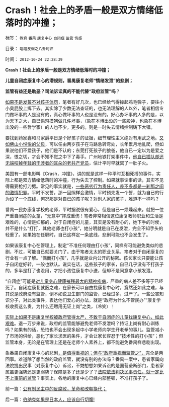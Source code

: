 # Crash！社会上的矛盾一般是双方情绪低落时的冲撞；

标签： `教育` `番禺` `康复中心` `自闭症` `监管` `情感` 

目录： `唱唱反调之八卦时评`

时间： `2012-10-24 22:28:39`

**Crash！社会上的矛盾一般是双方情绪低落时的冲撞；**

**儿童自闭症康复中心的潜规则，番禺康复老师“情绪发泄”的悲剧；**

**监管有益还是助恶？司法诉讼真的不能代替“政府监管”吗**？

[如果不是发誓不对孩子体罚](../../../2012/10/22/倡议为人父母真心爱孩子.md)，笔者有好几次，也已经给气得操起鸡毛弹子，要往小小臭屁股上挥下去。其实除了少数无法查证的，也无法理解的人以外，笔者相信专门做坏事的人是没有的，真心做坏事的人也是没有的。好心办坏事的人多的是，以为天下之大，[自已偷鸡摸狗做几件坏事](../../../2009/7/9/勿因善小而不为，勿因恶小而为之.md)，（象在本博出没的一些股神，也象在本博出没的一些哲学家）的人也不少，更多的。则是一时失去情绪控制铸下大错。

要找到药家鑫和马家爵平日是个好孩子的证据，细节理性主义绝对有用武之地。[又如佛山小悦悦的父母](../../../2011/11/1/垄断传媒职业道德败坏，令社会显得“世风日下”.md)，可以任由两岁孩子在马路急转弯处，长年累月地乱爬，但如果说他们不爱孩子，他们是不认的；东莞打死孩子的狼爸，他自已一定以为是爱之深，恨之切，才会不知不觉之中下了毒手。广州地铁打架事件中，[他自已插队却还无端咬掉年轻的干涉者的耳朵的老共产党员](../../../2012/10/10/以老为尊是中华文化的恶习.md)，估计平时早就窝了一肚子火。

美国有一部电影叫《Crash，冲撞》，讲的就是这样一种平时互相死搏的事件，实际上都是双方情绪低落时的冲撞，行为失去了控制。如果就事论事的话，其实不见得需要枪打刀劈。常见的事实就是，[一些恶劣行为责任人，差不多都是一刹那之间的激情犯罪](../../../2012/2/9/为什么郑民生屠幼会得到革命分子的广泛同情？.md)。平时不发誓，那一回照样会激情，平时预先发一个誓，就为自已的行为设了一个底线，何况那是对自已的孩子呢？对别人家的孩子，难道不一样吗？

番禺一民办康复学校的老师，平时据说很有爱心，但是自已一烦燥起来，就把一位严重自闭症的女童，“无意中”摔成重伤！笔者非常相信这位康复教师职业和生活是艰难的，心情是抑郁的，对于自闭症的儿童，其实是没有耐心的，她下手的时侯，并不是什么“打打，其他老师也打小孩”，她分明就是自已在发泄，完全不知手头的轻重了。如果她在任职时，自已这样定一条底线，悲剧可能也不会发生了。

如果该康复中心在管理上，制定“不准任何理由打小孩”，同样有可能避免类似的悲剧，不过，可能自已就要关门了。由于笔者太太的职业关系，笔者对于自闭康复的行业有一点了解。“偶而打小孩”，几乎就是业内公开的秘密。孩长家长只要能让孩子自闭症好转，一般也默认。说实在话，这些孩子的家长，自已几乎没有不打孩子的，多半是打了也没用，才把小孩往康复中小送，但却不是同意拿小孩发泄。

“自闭症”可能是[对儿童身心健康摧残最大的精神疾病](../../../2010/7/17/中国医保能否捍卫儿童生命价值？.md)，严重的病人差不多等于已经死了。自闭症康复就医之难，在家长可以自由找康复中心时，竟然还如此之难，与其说是政府没有监管，倒不如说卫生部门的监管，已经过多，过严了。一些公害知识分子，对此类事件，表达他们爱心的办法，就是“政府为什么不管民办”“康复学校收费这么贵，为什么还聘用无证上岗”之类，（冷笑）！

[实际上如果不是康复学校被政府管得太严，不致于自闭症的儿童找康复中心，如此艰难](../../../2012/7/12/公害知识分子的魔爪伸进了幼儿院！.md)。退一万步来说，政府的监管能够避免老师不发泄吗？持证上岗有耐心训练吗？如果有的话，恐怕也不会出现多起中小学老师向学生开老拳的事儿。监管减小了市场的供给，恶化了家长求医的条件，才会让家长容忍于“技术性的打小孩”；但监管本身，无论是在管理上还是在老师个人素养上，都不能避免番禺样悲剧出现。

象番禺自闭康复中心的悲剧[，是值得重视的；但与“政府重视而监管之”，](../../../2011/11/17/校车悲剧拷问行政垄断的国计民生.md)完全是两回事。难道除了想当然的政府监管，就没有别的办法吗？番禺一案中，患者家属向法院提出民事（对康复中心）诉讼，不妨想想如果诉讼的是国营垄断部门，患者家属虽更强势还是更弱势？保障是多了还是少了？[法院依法判决民事责任，就一定比不上事前的监管](../../../2011/12/1/小政府＝消费者依法诉讼取代“监管”.md)？事实上，各地的康复中心已经内部整顿，不准打孩子了。



前一篇：[公有制民主中的反腐败，革命和改朝换代；](../../../2012/10/24/公有制民主中的反腐败，革命和改朝换代；.md)

后一篇：[伯纳克如果是日本人，应该自行切腹!](../../../2012/10/24/伯纳克如果是日本人，应该自行切腹!.md)